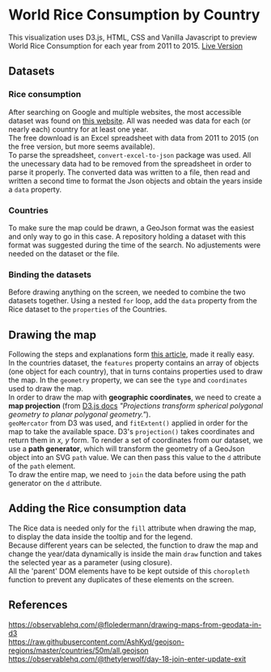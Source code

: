 # World Rice Consumption by Country

This visualization uses D3.js, HTML, CSS and Vanilla Javascript to preview World Rice Consumption for each year from 2011 to 2015.
[Live Version](https://boring-panini-df30dd.netlify.app/)

## Datasets

### Rice consumption

After searching on Google and multiple websites, the most accessible dataset was found on [this website](https://www.helgilibrary.com/indicators/rice-consumption-per-capita/). All was needed was data for each (or nearly each) country for at least one year.<br>
The free download is an Excel spreadsheet with data from 2011 to 2015 (on the free version, but more seems available). <br>
To parse the spreadsheet, `convert-excel-to-json` package was used. All the unecessary data had to be removed from the spreadsheet in order to parse it properly. The converted data was written to a file, then read and written a second time to format the Json objects and obtain the years inside a `data` property.

### Countries

To make sure the map could be drawn, a GeoJson format was the easiest and only way to go in this case. A repository holding a dataset with this format was suggested during the time of the search. No adjustements were needed on the dataset or the file.

### Binding the datasets

Before drawing anything on the screen, we needed to combine the two datasets together. Using a nested `for` loop, add the `data` property from the Rice dataset to the `properties` of the Countries.

## Drawing the map

Following the steps and explanations form [this article](https://observablehq.com/@floledermann/drawing-maps-from-geodata-in-d3), made it really easy. <br>
In the countries dataset, the `features` property contains an array of objects (one object for each country), that in turns contains properties used to draw the map. In the `geometry` property, we can see the `type` and `coordinates` used to draw the map. <br>
In order to draw the map with **geographic coordinates**, we need to create a **map projection** (from [D3.js docs](https://github.com/d3/d3-geo#projections) _"Projections transform spherical polygonal geometry to planar polygonal geometry."_).<br>
`geoMercator` from D3 was used, and `fitExtent()` applied in order for the map to take the available space. D3's `projection()` takes coordinates and return them in _x, y_ form.
To render a set of coordinates from our dataset, we use a **path generator**, which will transform the geometry of a GeoJson object into an SVG `path` value. We can then pass this value to the `d` attribute of the `path` element. <br>
To draw the entire map, we need to `join` the data before using the path generator on the `d` attribute.

## Adding the Rice consumption data

The Rice data is needed only for the `fill` attribute when drawing the map, to display the data inside the tooltip and for the legend. <br>
Because different years can be selected, the function to draw the map and change the year/data dynamically is inside the main `draw` function and takes the selected year as a parameter (using closure). <br>
All the 'parent' DOM elements have to be kept outside of this `choropleth` function to prevent any duplicates of these elements on the screen.

## References

https://observablehq.com/@floledermann/drawing-maps-from-geodata-in-d3 <br>
https://raw.githubusercontent.com/AshKyd/geojson-regions/master/countries/50m/all.geojson <br>
https://observablehq.com/@thetylerwolf/day-18-join-enter-update-exit
